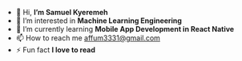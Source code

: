 

- 👋 Hi, **I’m Samuel Kyeremeh**
- 👀 I’m interested in **Machine Learning Engineering**
- 🌱 I’m currently learning **Mobile App Development in React Native**
- 📫 How to reach me affum3331@gmail.com
- ⚡ Fun fact **I love to read**

<!---
kyeremehS/kyeremehS is a ✨ special ✨ repository because its `README.md` (this file) appears on your GitHub profile.
You can click the Preview link to take a look at your changes.
--->
